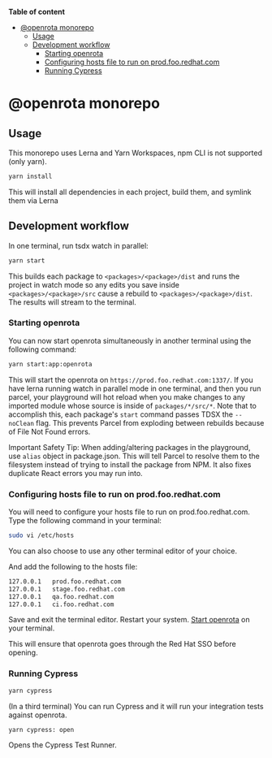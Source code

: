<!-- START doctoc generated TOC please keep comment here to allow auto update -->
<!-- DON'T EDIT THIS SECTION, INSTEAD RE-RUN doctoc TO UPDATE -->
**Table of content**

- [@openrota monorepo](#openrota-monorepo)
  - [Usage](#usage)
  - [Development workflow](#development-workflow)
    - [Starting openrota](#starting-openrota)
    - [Configuring hosts file to run on prod.foo.redhat.com](#configuring-hosts-file-to-run-on-prodfooredhatcom)
    - [Running Cypress](#running-cypress)

<!-- END doctoc generated TOC please keep comment here to allow auto update -->

# @openrota monorepo

## Usage

This monorepo uses Lerna and Yarn Workspaces, npm CLI is not supported (only yarn).

```sh
yarn install
```

This will install all dependencies in each project, build them, and symlink them via Lerna

## Development workflow

In one terminal, run tsdx watch in parallel:

```sh
yarn start
```

This builds each package to `<packages>/<package>/dist` and runs the project in watch mode so any edits you save inside `<packages>/<package>/src` cause a rebuild to `<packages>/<package>/dist`. The results will stream to the terminal.

### Starting openrota

You can now start openrota simultaneously in another terminal using the following command:

```sh
yarn start:app:openrota
```

This will start the openrota on `https://prod.foo.redhat.com:1337/`. If you have lerna running watch in parallel mode in one terminal, and then you run parcel, your playground will hot reload when you make changes to any imported module whose source is inside of `packages/*/src/*`. Note that to accomplish this, each package's `start` command passes TDSX the `--noClean` flag. This prevents Parcel from exploding between rebuilds because of File Not Found errors.

Important Safety Tip: When adding/altering packages in the playground, use `alias` object in package.json. This will tell Parcel to resolve them to the filesystem instead of trying to install the package from NPM. It also fixes duplicate React errors you may run into.

### Configuring hosts file to run on prod.foo.redhat.com

You will need to configure your hosts file to run on prod.foo.redhat.com. Type the following command in your terminal: 

```sh
sudo vi /etc/hosts
```
You can also choose to use any other terminal editor of your choice. 

And add the following to the hosts file:

```sh
127.0.0.1   prod.foo.redhat.com
127.0.0.1   stage.foo.redhat.com
127.0.0.1   qa.foo.redhat.com
127.0.0.1   ci.foo.redhat.com
```
Save and exit the terminal editor. Restart your system. [Start openrota](#starting-openrota) on your terminal.

This will ensure that openrota goes through the Red Hat SSO before opening.
### Running Cypress

```sh
yarn cypress
```

(In a third terminal) You can run Cypress and it will run your integration tests against openrota. 

```sh
yarn cypress: open
```

Opens the Cypress Test Runner.